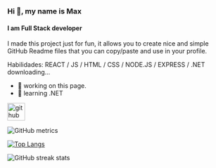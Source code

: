 ### Hi 👋, my name is Max
#### I am Full Stack developer
I made this project just for fun, it allows you to create nice and simple GitHub Readme files that you can copy/paste and use in your profile.

Habilidades: REACT / JS / HTML / CSS / NODE.JS / EXPRESS / .NET downloading...

- 🔭 working on this page. 
- 🌱 learning .NET 


[<img src='https://cdn.jsdelivr.net/npm/simple-icons@3.0.1/icons/github.svg' alt='github' height='40'>](https://github.com/maxt0d0nt)  

![GitHub metrics](https://metrics.lecoq.io/maxt0d0nt)  

[![Top Langs](https://github-readme-stats.vercel.app/api/top-langs/?username=maxt0d0nt)](https://github.com/anuraghazra/github-readme-stats)


![GitHub streak stats](https://github-readme-streak-stats.herokuapp.com/?user=maxt0d0nt)  

